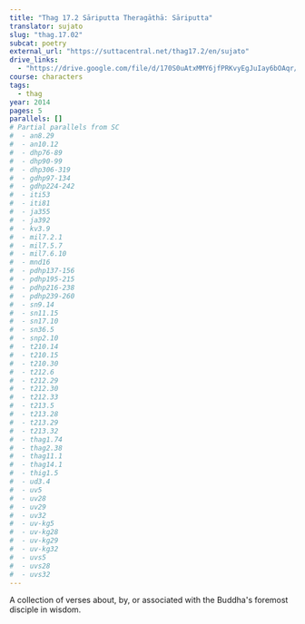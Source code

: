 ```yaml
---
title: "Thag 17.2 Sāriputta Theragāthā: Sāriputta"
translator: sujato
slug: "thag.17.02"
subcat: poetry
external_url: "https://suttacentral.net/thag17.2/en/sujato"
drive_links:
  - "https://drive.google.com/file/d/170S0uAtxMMY6jfPRKvyEgJuIay6bOAqr/view?usp=drivesdk"
course: characters
tags:
  - thag
year: 2014
pages: 5
parallels: []
# Partial parallels from SC
#  - an8.29
#  - an10.12
#  - dhp76-89
#  - dhp90-99
#  - dhp306-319
#  - gdhp97-134
#  - gdhp224-242
#  - iti53
#  - iti81
#  - ja355
#  - ja392
#  - kv3.9
#  - mil7.2.1
#  - mil7.5.7
#  - mil7.6.10
#  - mnd16
#  - pdhp137-156
#  - pdhp195-215
#  - pdhp216-238
#  - pdhp239-260
#  - sn9.14
#  - sn11.15
#  - sn17.10
#  - sn36.5
#  - snp2.10
#  - t210.14
#  - t210.15
#  - t210.30
#  - t212.6
#  - t212.29
#  - t212.30
#  - t212.33
#  - t213.5
#  - t213.28
#  - t213.29
#  - t213.32
#  - thag1.74
#  - thag2.38
#  - thag11.1
#  - thag14.1
#  - thig1.5
#  - ud3.4
#  - uv5
#  - uv28
#  - uv29
#  - uv32
#  - uv-kg5
#  - uv-kg28
#  - uv-kg29
#  - uv-kg32
#  - uvs5
#  - uvs28
#  - uvs32
---
```


A collection of verses about, by, or associated with the Buddha's foremost disciple in wisdom.

